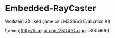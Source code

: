 # Embedded-RayCaster
Wolfstein 3D liked game on LM3S1968 Evaluation Kit

![demo](http://i.imgur.com/7KD4zQu.jpg =800x600)
